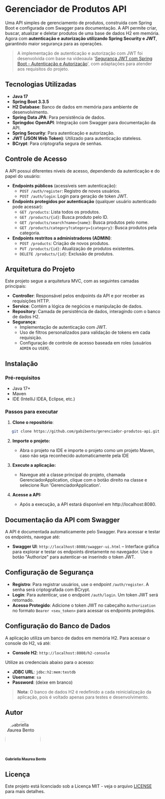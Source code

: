 # Gerenciador de Produtos API

Uma API simples de gerenciamento de produtos, construída com Spring Boot e configurada com Swagger para documentação. A API permite criar, buscar, atualizar e deletar produtos de uma base de dados H2 em memória. Agora com **autenticação e autorização utilizando Spring Security e JWT**, garantindo maior segurança para as operações.

> A implementação de autenticação e autorização com JWT foi desenvolvida com base na videoaula '[Segurança JWT com Spring Boot - Autenticação e Autorização](https://youtu.be/5w-YCcOjPD0?si=fcRJsZa07ei1KkFG)', com adaptações para atender aos requisitos do projeto.

## Tecnologias Utilizadas

- **Java 17**
- **Spring Boot 3.3.5**
- **H2 Database**: Banco de dados em memória para ambiente de desenvolvimento.
- **Spring Data JPA**: Para persistência de dados.
- **Springdoc OpenAPI**: Integração com Swagger para documentação da API.
- **Spring Security**: Para autenticação e autorização.
- **JWT (JSON Web Token)**: Utilizado para autenticação stateless.
- **BCrypt**: Para criptografia segura de senhas.
  
## Controle de Acesso

A API possui diferentes níveis de acesso, dependendo da autenticação e do papel do usuário:

- **Endpoints públicos** (acessíveis sem autenticação):
    - `POST /auth/register`: Registro de novos usuários.
    - `POST /auth/login`: Login para geração de token JWT.
- **Endpoints protegidos por autenticação** (qualquer usuário autenticado pode acessar):
    - `GET /products`: Lista todos os produtos.
    - `GET /products/{id}`: Busca produto pelo ID.
    - `GET /products/search?name={name}`: Busca produtos pelo nome.
    - `GET /products/category?category={category}`: Busca produtos pela categoria.
- **Endpoints restritos a administradores (ADMIN)**:
    - `POST /products`: Criação de novos produtos.
    - `PUT /products/{id}`: Atualização de produtos existentes.
    - `DELETE /products/{id}`: Exclusão de produtos.


## Arquitetura do Projeto

Este projeto segue a arquitetura MVC, com as seguintes camadas principais:

- **Controller**: Responsável pelos endpoints da API e por receber as requisições HTTP.
- **Service**: Contém a lógica de negócios e manipulação de dados.
- **Repository**: Camada de persistência de dados, interagindo com o banco de dados H2.
- **Segurança**:
    - Implementação de autenticação com JWT.
    - Uso de filtros personalizados para validação de tokens em cada requisição.
    - Configuração de controle de acesso baseada em roles (usuários `ADMIN` ou `USER`).

## Instalação

### Pré-requisitos

- Java 17+
- Maven
- IDE (IntelliJ IDEA, Eclipse, etc.)

### Passos para executar

1. **Clone o repositório**:
   
```bash
   git clone https://github.com/gabibento/gerenciador-produtos-api.git
```
2. **Importe o projeto:**
   - Abra o projeto na IDE e importe o projeto como um projeto Maven, caso não seja reconhecido automaticamente pela IDE

3. **Execute a aplicação:**
   - Navegue até a classe principal do projeto, chamada GerenciadorApplication, clique com o botão direito na classe e selecione Run 'GerenciadorApplication'.

4. **Acesse a API:**
   - Após a execução, a API estará disponível em http://localhost:8080.
     
## Documentação da API com Swagger

A API é documentada automaticamente pelo Swagger. Para acessar e testar os endpoints, navegue até:

- **Swagger UI**: `http://localhost:8080/swagger-ui.html` – Interface gráfica para explorar e testar os endpoints diretamente no navegador.
  Use o botão "Authorize" para autenticar-se inserindo o token JWT.

## Configuração de Segurança

- **Registro**: Para registrar usuários, use o endpoint `/auth/register`. A senha será criptografada com BCrypt.
- **Login**: Para autenticar, use o endpoint `/auth/login`. Um token JWT será retornado.
- **Acesso Protegido**: Adicione o token JWT no cabeçalho `Authorization` no formato `Bearer <seu_token>` para acessar os endpoints protegidos.

## Configuração do Banco de Dados

A aplicação utiliza um banco de dados em memória H2. Para acessar o console do H2, vá até:

- **Console H2**: `http://localhost:8080/h2-console`

Utilize as credenciais abaixo para o acesso:

- **JDBC URL**: `jdbc:h2:mem:testdb`
- **Username**: `sa`
- **Password**: (deixe em branco)

> **Nota**: O banco de dados H2 é redefinido a cada reinicialização da aplicação, pois é voltado apenas para testes e desenvolvimento.

## Autor
<div align="left">
  <a href="https://github.com/gabibento">
    <img alt="Gabriella Maurea Bento" src="https://avatars.githubusercontent.com/u/143539144?v=4" width="115" style="border-radius:50%">
  </a>
  <br>
  <sub><b>Gabriella Maurea Bento</b></sub><br>
</div>

## Licença

Este projeto está licenciado sob a Licença MIT - veja o arquivo [LICENSE](LICENSE) para mais detalhes.
